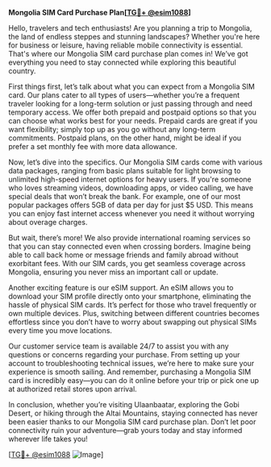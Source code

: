 **Mongolia SIM Card Purchase Plan[[TG💪+ @esim1088](https://t.me/s/esim1088)]**

Hello, travelers and tech enthusiasts! Are you planning a trip to Mongolia, the land of endless steppes and stunning landscapes? Whether you're here for business or leisure, having reliable mobile connectivity is essential. That's where our Mongolia SIM card purchase plan comes in! We’ve got everything you need to stay connected while exploring this beautiful country.

First things first, let’s talk about what you can expect from a Mongolia SIM card. Our plans cater to all types of users—whether you’re a frequent traveler looking for a long-term solution or just passing through and need temporary access. We offer both prepaid and postpaid options so that you can choose what works best for your needs. Prepaid cards are great if you want flexibility; simply top up as you go without any long-term commitments. Postpaid plans, on the other hand, might be ideal if you prefer a set monthly fee with more data allowance.

Now, let’s dive into the specifics. Our Mongolia SIM cards come with various data packages, ranging from basic plans suitable for light browsing to unlimited high-speed internet options for heavy users. If you're someone who loves streaming videos, downloading apps, or video calling, we have special deals that won’t break the bank. For example, one of our most popular packages offers 5GB of data per day for just $5 USD. This means you can enjoy fast internet access whenever you need it without worrying about overage charges.

But wait, there’s more! We also provide international roaming services so that you can stay connected even when crossing borders. Imagine being able to call back home or message friends and family abroad without exorbitant fees. With our SIM cards, you get seamless coverage across Mongolia, ensuring you never miss an important call or update.

Another exciting feature is our eSIM support. An eSIM allows you to download your SIM profile directly onto your smartphone, eliminating the hassle of physical SIM cards. It’s perfect for those who travel frequently or own multiple devices. Plus, switching between different countries becomes effortless since you don’t have to worry about swapping out physical SIMs every time you move locations.

Our customer service team is available 24/7 to assist you with any questions or concerns regarding your purchase. From setting up your account to troubleshooting technical issues, we’re here to make sure your experience is smooth sailing. And remember, purchasing a Mongolia SIM card is incredibly easy—you can do it online before your trip or pick one up at authorized retail stores upon arrival.

In conclusion, whether you’re visiting Ulaanbaatar, exploring the Gobi Desert, or hiking through the Altai Mountains, staying connected has never been easier thanks to our Mongolia SIM card purchase plan. Don’t let poor connectivity ruin your adventure—grab yours today and stay informed wherever life takes you!

[[TG💪+ @esim1088](https://t.me/s/esim1088) ![Image](https://i.postimg.cc/Y0z9fWf4/image.png)]
